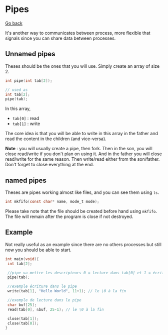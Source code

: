 # Pipes

[Go back](../../../__old/c)

It's another way to communicates between process,
more flexible that signals since you can share
data between processes.

## Unnamed pipes

Theses should be the ones that you will use. Simply
create an array of size 2.

```c
int pipe(int tab[2]);

// used as
int tab[2];
pipe(tab);
```

In this array, 

* ```tab[0]``` : read
* ```tab[1]``` : write

The core idea is that you will be able to write
in this array in the father and read the content in
the children (and vice-versa).

**Note** : you will usually create a pipe, then fork.
Then in the son, you will close read/write if you
don't plan on using it. And in the father you
will close read/write for the same reason. Then
write/read either from the son/father. Don't forget
to close everything at the end.

## named pipes

Theses are pipes working almost like files, and you
can see them using ``ls``.

```c
int mkfifo(const char* name, mode_t mode);
```

Please take note that the file should be created
before hand using `mkfifo`. The file will remain
after the program is close if not destroyed.

## Example

Not really useful as an example since there are
no others processes but still now you should
be able to start.

```c
int main(void){
 int tab[2];

 //pipe va mettre les descripteurs 0 = lecture dans tab[0] et 1 = écriture dans tab[1]
 pipe(tab);

 //exemple écriture dans le pipe
 write(tab[1], "Hello World", 11+1); // le \0 à la fin

 //exemple de lecture dans le pipe
 char buf[25];
 read(tab[0], &buf, 25-1); // le \0 à la fin

 close(tab[1]);
 close(tab[0]);
}
```